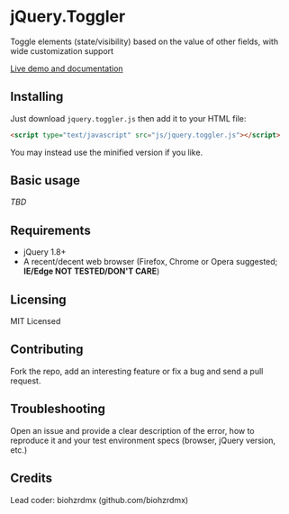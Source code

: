 # jQuery.Toggler

Toggle elements (state/visibility) based on the value of other fields, with wide customization support

[Live demo and documentation](https://biohzrdmx.github.io/jQuery.Toggler/)

## Installing

Just download `jquery.toggler.js` then add it to your HTML file:

```html
<script type="text/javascript" src="js/jquery.toggler.js"></script>
```

You may instead use the minified version if you like.

## Basic usage

_TBD_

## Requirements

- jQuery 1.8+
- A recent/decent web browser (Firefox, Chrome or Opera suggested; **IE/Edge NOT TESTED/DON'T CARE**)

## Licensing

MIT Licensed

## Contributing

Fork the repo, add an interesting feature or fix a bug and send a pull request.

## Troubleshooting

Open an issue and provide a clear description of the error, how to reproduce it and your test environment specs (browser, jQuery version, etc.)

## Credits

Lead coder: biohzrdmx (github.com/biohzrdmx)